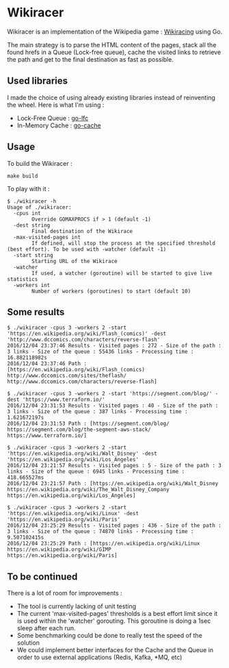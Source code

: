 # Wikiracer

Wikiracer is an implementation of the Wikipedia game : [Wikiracing](https://en.wikipedia.org/wiki/Wikipedia:Wikirace) using Go.

The main strategy is to parse the HTML content of the pages, stack all the found hrefs in a Queue (Lock-free queue), cache the visited links to retrieve the path and get to the final destination as fast as possible.


## Used libraries

I made the choice of using already existing libraries instead of reinventing the wheel. Here is what I'm using :

* Lock-Free Queue : [go-lfc](https://github.com/PurpureGecko/go-lfc)
* In-Memory Cache : [go-cache](https://github.com/patrickmn/go-cache)
  
## Usage

To build the Wikiracer :

```
make build
```

To play with it :

```
$ ./wikiracer -h
Usage of ./wikiracer:
  -cpus int
        Override GOMAXPROCS if > 1 (default -1)
  -dest string
        Final destination of the Wikirace
  -max-visited-pages int
        If defined, will stop the process at the specified threshold (best effort). To be used with -watcher (default -1)
  -start string
        Starting URL of the Wikirace
  -watcher
        If used, a watcher (goroutine) will be started to give live statistics
  -workers int
        Number of workers (goroutines) to start (default 10)
```

## Some results

```
$ ./wikiracer -cpus 3 -workers 2 -start 'https://en.wikipedia.org/wiki/Flash_(comics)' -dest 'http://www.dccomics.com/characters/reverse-flash'
2016/12/04 23:37:46 Results - Visited pages : 272 - Size of the path : 3 links - Size of the queue : 55436 links - Processing time : 16.882118982s
2016/12/04 23:37:46 Path : [https://en.wikipedia.org/wiki/Flash_(comics) http://www.dccomics.com/sites/theflash/ http://www.dccomics.com/characters/reverse-flash]
```

```
$ ./wikiracer -cpus 3 -workers 2 -start 'https://segment.com/blog/' -dest 'https://www.terraform.io/'
2016/12/04 23:31:53 Results - Visited pages : 40 - Size of the path : 3 links - Size of the queue : 387 links - Processing time : 1.621672197s
2016/12/04 23:31:53 Path : [https://segment.com/blog/ https://segment.com/blog/the-segment-aws-stack/ https://www.terraform.io/]
```

```
$ ./wikiracer -cpus 3 -workers 2 -start 'https://en.wikipedia.org/wiki/Walt_Disney' -dest 'https://en.wikipedia.org/wiki/Los_Angeles'
2016/12/04 23:21:57 Results - Visited pages : 5 - Size of the path : 3 links - Size of the queue : 6945 links - Processing time : 418.665527ms
2016/12/04 23:21:57 Path : [https://en.wikipedia.org/wiki/Walt_Disney https://en.wikipedia.org/wiki/The_Walt_Disney_Company https://en.wikipedia.org/wiki/Los_Angeles]
```

```
$ ./wikiracer -cpus 3 -workers 2 -start 'https://en.wikipedia.org/wiki/Linux' -dest 'https://en.wikipedia.org/wiki/Paris'
2016/12/04 23:25:29 Results - Visited pages : 436 - Size of the path : 3 links - Size of the queue : 74870 links - Processing time : 9.507102415s
2016/12/04 23:25:29 Path : [https://en.wikipedia.org/wiki/Linux https://en.wikipedia.org/wiki/GIMP https://en.wikipedia.org/wiki/Paris]
```

## To be continued

There is a lot of room for improvements :
 - The tool is currently lacking of unit testing
 - The current 'max-visited-pages' thresholds is a best effort limit since it is used within the 'watcher' gorouting. This goroutine is doing a 1sec sleep after each run.
 - Some benchmarking could be done to really test the speed of the solution
 - We could implement better interfaces for the Cache and the Queue in order to use external applications (Redis, Kafka, *MQ, etc)
